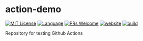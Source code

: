 # action-demo

<!-- [START BADGES] -->
<!-- Please keep comment here to allow auto update -->
[![MIT License](https://img.shields.io/badge/License-MIT-yellow.svg)](https://github.com/dl1998/action-demo/blob/main/LICENSE)
[![Language](https://img.shields.io/badge/Language-Python-blue?style=for-the-badge&logo=python)](https://www.python.org/)
[![PRs Welcome](https://img.shields.io/badge/PRs-Welcome-brightgreen.svg)](https://github.com/dl1998/action-demo/pulls)
[![website](https://img.shields.io/static/v1?label=&labelColor=505050&message=marketplace&color=0076D6&logo=google-chrome&logoColor=0076D6)](https://github.com/marketplace/actions/action-demo)
[![build](https://img.shields.io/github/workflow/status/dl1998/action-demo/Release/main?logo=github)](https://github.com/dl1998/action-demo/actions/workflows/add-badge.yml)
<!-- [END BADGES] -->

Repository for testing Github Actions
